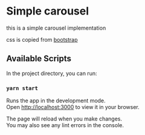 # Simple carousel
this is a simple carousel implementation

css is copied from [bootstrap](https://getbootstrap.com/docs/5.1/components/carousel/)


## Available Scripts

In the project directory, you can run:

### `yarn start`

Runs the app in the development mode.\
Open [http://localhost:3000](http://localhost:3000) to view it in your browser.

The page will reload when you make changes.\
You may also see any lint errors in the console.

